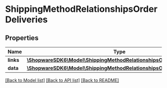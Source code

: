 # ShippingMethodRelationshipsOrderDeliveries

## Properties
Name | Type | Description | Notes
------------ | ------------- | ------------- | -------------
**links** | [**\ShopwareSDK6\Model\ShippingMethodRelationshipsOrderDeliveriesLinks**](ShippingMethodRelationshipsOrderDeliveriesLinks.md) |  | [optional] 
**data** | [**\ShopwareSDK6\Model\ShippingMethodRelationshipsOrderDeliveriesData[]**](ShippingMethodRelationshipsOrderDeliveriesData.md) |  | [optional] 

[[Back to Model list]](../../README.md#documentation-for-models) [[Back to API list]](../../README.md#documentation-for-api-endpoints) [[Back to README]](../../README.md)

